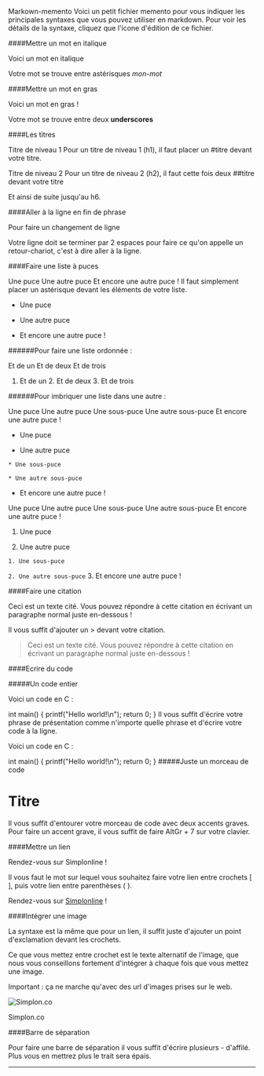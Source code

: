 Markown-memento
Voici un petit fichier memento pour vous indiquer les principales syntaxes que vous pouvez utiliser en markdown. Pour voir les détails de la syntaxe, cliquez que l'icone d'édition de ce fichier.

####Mettre un mot en italique

Voici un mot en italique

Votre mot se trouve entre astérisques *mon-mot*

####Mettre un mot en gras

Voici un mot en gras !

Votre mot se trouve entre deux __underscores__

####Les titres

Titre de niveau 1
Pour un titre de niveau 1 (h1), il faut placer un #titre devant votre titre.

Titre de niveau 2
Pour un titre de niveau 2 (h2), il faut cette fois deux ##titre devant votre titre

Et ainsi de suite jusqu'au h6.

####Aller à la ligne en fin de phrase

Pour faire un
changement de ligne

Votre ligne doit se terminer par 2 espaces pour faire ce qu'on appelle un retour-chariot, c'est à dire aller à la ligne.

####Faire une liste à puces

Une puce
Une autre puce
Et encore une autre puce !
Il faut simplement placer un astérisque devant les éléments de votre liste.

* Une puce

* Une autre puce

* Et encore une autre puce !

######Pour faire une liste ordonnée :

Et de un
Et de deux
Et de trois
1. Et de un 2. Et de deux 3. Et de trois

######Pour imbriquer une liste dans une autre :

Une puce
Une autre puce
Une sous-puce
Une autre sous-puce
Et encore une autre puce !
* Une puce

* Une autre puce

`* Une sous-puce`

`* Une autre sous-puce`
* Et encore une autre puce !

Une puce
Une autre puce
Une sous-puce
Une autre sous-puce
Et encore une autre puce !
1. Une puce

2. Une autre puce

`1. Une sous-puce`

`2. Une autre sous-puce`
3. Et encore une autre puce !

####Faire une citation

Ceci est un texte cité. Vous pouvez répondre à cette citation en écrivant un paragraphe normal juste en-dessous !

Il vous suffit d'ajouter un > devant votre citation.

> Ceci est un texte cité. Vous pouvez répondre à cette citation en écrivant un paragraphe normal juste en-dessous !

####Ecrire du code

#####Un code entier

Voici un code en C :

int main()
{
    printf("Hello world!\n");
    return 0;
}
Il vous suffit d'écrire votre phrase de présentation comme n'importe quelle phrase et d'écrire votre code à la ligne.

Voici un code en C :

int main()
{
    printf("Hello world!\n");
    return 0;
}
#####Juste un morceau de code

<h1>Titre</h1>

Il vous suffit d'entourer votre morceau de code avec deux accents graves. Pour faire un accent grave, il vous suffit de faire AltGr + 7 sur votre clavier.

####Mettre un lien

Rendez-vous sur Simplonline !

Il vous faut le mot sur lequel vous souhaitez faire votre lien entre crochets [ ], puis votre lien entre parenthèses ( ).

Rendez-vous sur [Simplonline](http://www.simplonline.com) !

####Intégrer une image

La syntaxe est la même que pour un lien, il suffit juste d'ajouter un point d'exclamation devant les crochets.

Ce que vous mettez entre crochet est le texte alternatif de l'image, que nous vous conseillons fortement d'intégrer à chaque fois que vous mettez une image.

Important : ça ne marche qu'avec des url d'images prises sur le web.

![Simplon.co](http://simplon.co/wp-content/uploads/2015/04/if-coder-keep-coding-else-learn-with-simplon-2-600x675.png)

Simplon.co

####Barre de séparation

Pour faire une barre de séparation il vous suffit d'écrire plusieurs - d'affilé. Plus vous en mettrez plus le trait sera épais.

-----------------

